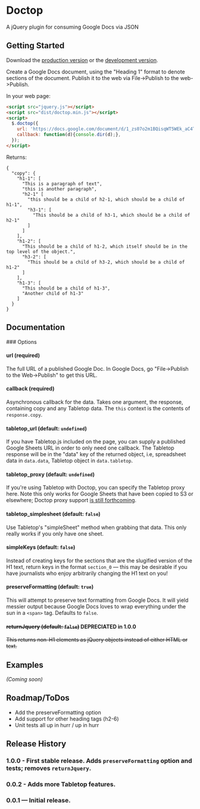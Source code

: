 # Doctop

A jQuery plugin for consuming Google Docs via JSON

## Getting Started

Download the [production version][min] or the [development version][max].

[min]: https://raw.github.com/times/jquery-doctop/master/dist/jquery.doctop.min.js
[max]: https://raw.github.com/times/jquery-doctop/master/dist/jquery.doctop.js

Create a Google Docs document, using the "Heading 1" format to denote sections of the document.
Publish it to the web via File->Publish to the web->Publish.

In your web page:

```html
<script src="jquery.js"></script>
<script src="dist/doctop.min.js"></script>
<script>
  $.doctop({
    url: 'https://docs.google.com/document/d/1_zs07o2m1BQisqWT5WEk_aC4TFl9nIZgufc9IYeL64Y/pub',
    callback: function(d){console.dir(d);},
  });
</script>
```

Returns:

```
{
  "copy": {
    "h1-1": [
      "This is a paragraph of text",
      "this is another paragraph",
      "h2-1" [
        "this should be a child of h2-1, which should be a child of h1-1",
        "h3-1": [
          "This should be a child of h3-1, which should be a child of h2-1"
        ]
      ]
    ],
    "h1-2": [
      "This should be a child of h1-2, which itself should be in the top level of the object.",
      "h3-2": [
        "This should be a child of h3-2, which should be a child of h1-2"
      ]
    ],
    "h1-3": [
      "This should be a child of h1-3",
      "Another child of h1-3"
    ]
  }
}
```

## Documentation

### Options

#### url (required)

The full URL of a published Google Doc. In Google Docs, go "File->Publish to the Web->Publish"
to get this URL.

#### callback (required)

Asynchronous callback for the data. Takes one argument, the response, containing copy and any Tabletop data.
The `this` context is the contents of `response.copy`.

#### tabletop_url (default: `undefined`)

If you have Tabletop.js included on the page, you can supply a published Google Sheets URL
in order to only need one callback. The Tabletop response will be in the "data" key of the returned object,
i.e, spreadsheet data in `data.data`, Tabletop object in `data.tabletop`.

#### tabletop_proxy (default: `undefined`)

If you're using Tabletop with Doctop, you can specify the Tabletop proxy here. Note this only works for
Google Sheets that have been copied to S3 or elsewhere; Doctop proxy support [is still forthcoming](https://github.com/times/doctop/issues/1).

#### tabletop_simplesheet (default: `false`)

Use Tabletop's "simpleSheet" method when grabbing that data. This only really works if you only have one sheet.

#### simpleKeys (default: `false`)

Instead of creating keys for the sections that are the slugified version of the H1 text,
return keys in the format `section_0` — this may be desirable if you have journalists
who enjoy arbitrarily changing the H1 text on you!

#### preserveFormatting (default: `true`)

This will attempt to preserve text formatting from Google Docs. It will yield messier
output because Google Docs loves to wrap everything under the sun in a `<span>` tag.
Defaults to `false`.

#### ~~returnJquery (default: `false`)~~ **DEPRECIATED in 1.0.0**

~~This returns non-H1 elements as jQuery objects instead of either HTML or text.~~

## Examples

_(Coming soon)_

## Roadmap/ToDos

+ Add the preserveFormatting option
+ Add support for other heading tags (h2-6)
+ Unit tests all up in hurr / up in hurr

## Release History

### 1.0.0 - First stable release. Adds `preserveFormatting` option and tests; removes `returnJquery`.

### 0.0.2 - Adds more Tabletop features.

### 0.0.1 — Initial release.
